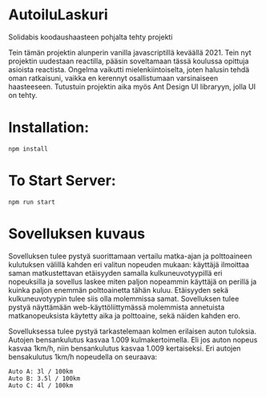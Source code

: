 # AutoiluLaskuri
Solidabis koodaushaasteen pohjalta tehty projekti

Tein tämän projektin alunperin vanilla javascriptillä keväällä 2021. Tein nyt projektin uudestaan reactilla, pääsin soveltamaan tässä koulussa opittuja asioista reactista.
Ongelma vaikutti mielenkiintoiselta, joten halusin tehdä oman ratkaisuni, vaikka en kerennyt osallistumaan varsinaiseen haasteeseen.
Tutustuin projektin aika myös Ant Design UI libraryyn, jolla UI on tehty.

# Installation:

`npm install`


# To Start Server:

`npm run start`

# Sovelluksen kuvaus
Sovelluksen tulee pystyä suorittamaan vertailu matka-ajan ja polttoaineen kulutuksen välillä kahden eri valitun nopeuden mukaan: 
käyttäjä ilmoittaa saman matkustettavan etäisyyden samalla kulkuneuvotyypillä eri nopeuksilla ja sovellus laskee miten paljon nopeammin käyttäjä on perillä ja kuinka paljon enemmän polttoainetta tähän kuluu. Etäisyyden sekä kulkuneuvotyypin tulee siis olla molemmissa samat. Sovelluksen tulee pystyä näyttämään web-käyttöliittymässä molemmista annetuista matkanopeuksista käytetty aika ja polttoaine, sekä näiden kahden ero.

Sovelluksessa tulee pystyä tarkastelemaan kolmen erilaisen auton tuloksia. Autojen bensankulutus kasvaa 1.009 kulmakertoimella. Eli jos auton nopeus kasvaa 1km/h, niin bensankulutus kasvaa 1.009 kertaiseksi. Eri autojen bensakulutus 1km/h nopeudella on seuraava:

    Auto A: 3l / 100km
    Auto B: 3.5l / 100km
    Auto C: 4l / 100km
